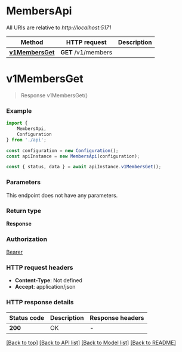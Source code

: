 # MembersApi

All URIs are relative to *http://localhost:5171*

|Method | HTTP request | Description|
|------------- | ------------- | -------------|
|[**v1MembersGet**](#v1membersget) | **GET** /v1/members | |

# **v1MembersGet**
> Response v1MembersGet()


### Example

```typescript
import {
    MembersApi,
    Configuration
} from './api';

const configuration = new Configuration();
const apiInstance = new MembersApi(configuration);

const { status, data } = await apiInstance.v1MembersGet();
```

### Parameters
This endpoint does not have any parameters.


### Return type

**Response**

### Authorization

[Bearer](../README.md#Bearer)

### HTTP request headers

 - **Content-Type**: Not defined
 - **Accept**: application/json


### HTTP response details
| Status code | Description | Response headers |
|-------------|-------------|------------------|
|**200** | OK |  -  |

[[Back to top]](#) [[Back to API list]](../README.md#documentation-for-api-endpoints) [[Back to Model list]](../README.md#documentation-for-models) [[Back to README]](../README.md)

